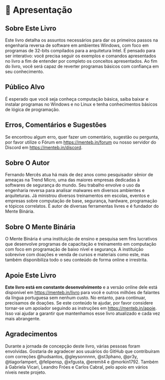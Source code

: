 # 🙌 Apresentação

## Sobre Este Livro

Este livro detalha os assuntos necessários para dar os primeiros passos na engenharia reversa de software em ambientes Windows, com foco em programas de 32-bits compilados para a arquitetura Intel. É pensado para ser interativo: você precisa seguir os exemplos e comandos apresentados no livro a fim de entender por completo os conceitos apresentados. Ao fim do livro, você será capaz de reverter programas básicos com confiança em seu conhecimento.

## Público Alvo

É esperado que você seja conheça computação básica, saiba baixar e instalar programas no Windows e no Linux e tenha conhecimentos básicos de lógica de programação.

## Erros, Comentários e Sugestões

Se encontrou algum erro, quer fazer um comentário, sugestão ou pergunta, por favor utilize o Fórum em https://menteb.in/forum ou nosso servidor do Discord em https://menteb.in/discord.

## Sobre O Autor

Fernando Mercês atua há mais de dez anos como pesquisador sênior de ameaças na Trend Micro, uma das maiores empresas dedicadas à softwares de segurança do mundo. Seu trabalho envolve o uso da engenharia reversa para analisar malwares em diversos ambientes e arquiteturas. Já ministrou diversos treinamentos em escolas, eventos e empresas sobre computação de base, segurança, hardware, programação e tópicos correlatos. É autor de diversas ferramentas livres e é fundador do Mente Binária.

## Sobre O Mente Binária

O Mente Binária é uma instituição de ensino e pesquisa sem fins lucrativos que desenvolve programas de capacitação e treinamento em computação com foco em programação de baixo nível e segurança. A instituição sobrevive com doações e venda de cursos e materiais como este, mas também disponibiliza todo o seu conteúdo de forma online e irrestrita.

## Apoie Este Livro

**Este livro está em constante desenvolvimento** e a versão online dele está disponível em https://menteb.in/livro para você e outros milhões de falantes da língua portuguesa sem nenhum custo. No entanto, para continuar, precisamos de doações. Se este conteúdo te ajudar, por favor considere tornar-se um apoiador seguindo as instruções em https://menteb.in/apoie. Isso vai ajudar a garantir que mantenhamos esse livro atualizado e cada vez mais abrangente.

## Agradecimentos

Durante a jornada de concepção deste livro, várias pessoas foram envolvidas. Gostaria de agradecer aos usuários do GitHub que contribuíram com correções @hudsantos, @gleysonnnnn, @st3phano, @pr3y, @tiagorlampert, @felipensp, @xfgusta, @eremit4 e @morkin1792. Também à Gabriela Vicari, Leandro Fróes e Carlos Cabral, pelo apoio em vários níveis neste projeto.